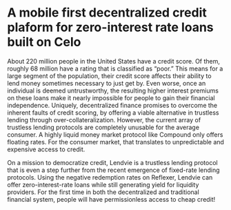 # A mobile first decentralized credit plaform for zero-interest rate loans built on Celo

About 220 million people in the United States have a credit score. Of them, roughly 68 million have a rating that is classified as “poor.” This means for a large segment of the population, their credit score affects their ability to lend money sometimes necessary to just get by. Even worse, once an individual is deemed untrustworthy, the resulting higher interest premiums on these loans make it nearly impossible for people to gain their financial independence. Uniquely, decentralized finance promises to overcome the inherent faults of credit scoring, by offering a viable alternative in trustless lending through over-collateralization. However, the current array of trustless lending protocols are completely unusable for the average consumer. A highly liquid money market protocol like Compound only offers floating rates. For the consumer market, that translates to unpredictable and expensive access to credit. 

On a mission to democratize credit, Lendvie is a trustless lending protocol that is even a step further from the recent emergence of fixed-rate lending protocols. Using the negative redemption rates on Reflexer, Lendvie can offer zero-interest-rate loans while still generating yield for liquidity providers. For the first time in both the decentralized and traditional financial system, people will have permissionless access to cheap credit!

